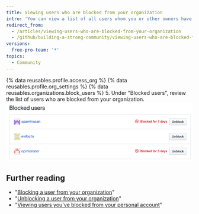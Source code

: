 ```yaml
---
title: Viewing users who are blocked from your organization
intro: 'You can view a list of all users whom you or other owners have blocked from your organization. If a user was blocked for a specific amount of time, you can see the amount of time they were blocked for.'
redirect_from:
  - /articles/viewing-users-who-are-blocked-from-your-organization
  - /github/building-a-strong-community/viewing-users-who-are-blocked-from-your-organization
versions:
  free-pro-team: '*'
topics:
  - Community
---
```



{% data reusables.profile.access_org %}
{% data reusables.profile.org_settings %}
{% data reusables.organizations.block_users %}
5. Under "Blocked users", review the list of users who are blocked from your organization.
  ![List of blocked users](/assets/images/help/settings/list-of-blocked-users-for-org.png)

## Further reading

- "[Blocking a user from your organization](/communities/maintaining-your-safety-on-github/blocking-a-user-from-your-organization)"
- "[Unblocking a user from your organization](/communities/maintaining-your-safety-on-github/unblocking-a-user-from-your-organization)"
- "[Viewing users you've blocked from your personal account](/articles/viewing-users-you-ve-blocked-from-your-personal-account)"
